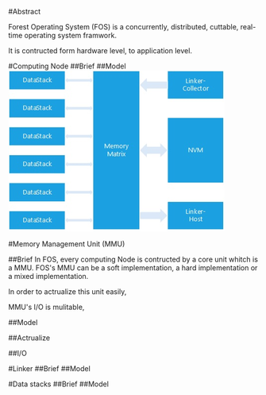 #Abstract

Forest Operating System (FOS) is a concurrently, distributed, 
cuttable, real-time operating system framwork.

It is contructed form hardware level, to application level.

#Computing Node
##Brief
##Model
![](img/ComputingNode.jpg)

#Memory Management Unit (MMU)

##Brief
In FOS, every computing Node is contructed by a core unit whitch is a MMU.
FOS's MMU can be a soft implementation, 
a hard implementation or a mixed implementation.

In order to actrualize this unit easily, 

MMU's I/O is mulitable,

##Model

##Actrualize

##I/O

#Linker
##Brief
##Model

#Data stacks
##Brief
##Model